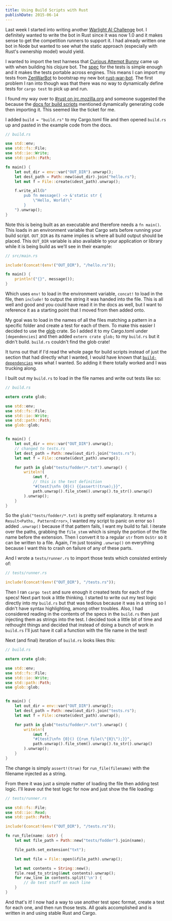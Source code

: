 ```yaml
---
title: Using Build Scripts with Rust
publishDate: 2015-06-14
---
```


Last week I started into writing another [Warlight AI Challenge](http://aigames.com/competitions/warlight-ai-challenge-2) bot. I definitely wanted to write the bot in Rust since it was now 1.0 and it makes sense to get the competition runners to support it. I had already written one bot in Node but wanted to see what the static approach (especially with Rust's ownership model) would yield.

I wanted to import the test harness that [Curious Attempt Bunny](http://curiousattemptbunny.com/) came up with when building his clojure bot. The [spec](https://github.com/curious-attempt-bunny/warlight2-starterbot-clojure#create-new-tests) for the tests is simple enough and it makes the tests portable across engines. This means I can import my tests from [ZenWarBot](https://github.com/wraithan/zenwarbot/tree/master/test/fodder) to bootstrap my new bot [rust-war-bot](https://github.com/wraithan/rust-war-bot). The first problem I ran into though was that there was no way to dynamically define tests for `cargo test` to pick up and run.

I found my way over to [#rust on irc.mozilla.org](http://chat.mibbit.com/?server=irc.mozilla.org&channel=%23rust) and someone suggested the because the [docs for build scripts](http://doc.crates.io/build-script.html#case-study:-code-generation) mentioned dynamically generating code then importing it. This seemed like the ticket for me.

I added `build = "build.rs"` to my Cargo.toml file and then opened `build.rs` up and pasted in the example code from the docs.

``` rust
// build.rs

use std::env;
use std::fs::File;
use std::io::Write;
use std::path::Path;

fn main() {
    let out_dir = env::var("OUT_DIR").unwrap();
    let dest_path = Path::new(&out_dir).join("hello.rs");
    let mut f = File::create(&dest_path).unwrap();

    f.write_all(b"
        pub fn message() -> &'static str {
            \"Hello, World!\"
        }
    ").unwrap();
}
```

Note this is being built as an executable and therefore needs a `fn main()`. This loads in an environment variable that Cargo sets before running your build script. `OUT_DIR` as its name implies is where all build output should be placed. This `OUT_DIR` variable is also available to your application or library while it is being build as we'll see in their example:

``` rust
// src/main.rs

include!(concat!(env!("OUT_DIR"), "/hello.rs"));

fn main() {
    println!("{}", message());
}
```

Which uses `env!` to load in the environment variable, `concat!` to load in the file, then `include!` to output the string it was handed into the file. This is all well and good and you could have read it in the docs as well, but I want to reference it as a starting point that I moved from then added onto.

My goal was to load in the names of all the files matching a pattern in a specific folder and create a test for each of them. To make this easier I decided to use the [glob](https://crates.io/crates/glob) crate. So I added it to my Cargo.toml under `[dependencies]` and then added `extern crate glob;` to my `build.rs` but it didn't build. `build.rs` couldn't find the glob crate!

It turns out that if I'd read the whole page for build scripts instead of just the section that had directly what I wanted, I would have known that [`build-dependencies`](http://doc.crates.io/build-script.html#build-dependencies) was what I wanted. So adding it there totally worked and I was trucking along.

I built out my `build.rs` to load in the file names and write out tests like so:

``` rust
// build.rs

extern crate glob;

use std::env;
use std::fs::File;
use std::io::Write;
use std::path::Path;
use glob::glob;


fn main() {
    let out_dir = env::var("OUT_DIR").unwrap();
    // changed to tests.rs
    let dest_path = Path::new(&out_dir).join("tests.rs");
    let mut f = File::create(&dest_path).unwrap();

    for path in glob("tests/fodder/*.txt").unwrap() {
        writeln!(
            &mut f,
            // this is the test definition
            "#[test]\nfn {0}() {{assert!(true);}}",
            path.unwrap().file_stem().unwrap().to_str().unwrap()
        ).unwrap();
    }
}
```

So the `glob("tests/fodder/*.txt)` is pretty self explanatory. It returns a `Result<Paths, PatternError>`, I wanted my script to panic on error so I added `.unwrap()` because if that pattern fails, I want my build to fail. I iterate over the paths, grabbing the `file_stem` which is simply the portion of the file name before the extension. Then I convert it to a regular `str` from `OsStr` so it can be written to a file. Again, I'm just tossing `.unwrap()` on everything because I want this to crash on failure of any of these parts.

And I wrote a `tests/runner.rs` to import those tests which consisted entirely of:

``` rust
// tests/runner.rs

include!(concat!(env!("OUT_DIR"), "/tests.rs"));
```

Then I ran `cargo test` and sure enough it created tests for each of the specs! Next part took a little thinking. I started to write out my test logic directly into my `build.rs` but that was tedious because it was in a string so I didn't have syntax highlighting, among other troubles. Also, I had considered reading in the contents of the specs in the `build.rs` then just injecting them as strings into the test. I decided took a little bit of time and rethought things and decided that instead of doing a bunch of work in `build.rs` I'll just have it call a function with the file name in the test!

Next (and final) iteration of `build.rs` looks likes this:

``` rust
// build.rs

extern crate glob;

use std::env;
use std::fs::File;
use std::io::Write;
use std::path::Path;
use glob::glob;


fn main() {
    let out_dir = env::var("OUT_DIR").unwrap();
    let dest_path = Path::new(&out_dir).join("tests.rs");
    let mut f = File::create(&dest_path).unwrap();

    for path in glob("tests/fodder/*.txt").unwrap() {
        writeln!(
            &mut f,
            "#[test]\nfn {0}() {{run_file(\"{0}\");}}",
            path.unwrap().file_stem().unwrap().to_str().unwrap()
        ).unwrap();
    }
}
```

The change is simply `assert!(true)` for `run_file(filename)` with the filename injected as a string.

From there it was just a simple matter of loading the file then adding test logic. I'll leave out the test logic for now and just show the file loading:

``` rust
// tests/runner.rs

use std::fs::File;
use std::io::Read;
use std::path::Path;

include!(concat!(env!("OUT_DIR"), "/tests.rs"));

fn run_file(name: &str) {
    let mut file_path = Path::new("tests/fodder").join(name);

    file_path.set_extension("txt");

    let mut file = File::open(&file_path).unwrap();

    let mut contents = String::new();
    file.read_to_string(&mut contents).unwrap();
    for raw_line in contents.split('\n') {
        // do test stuff on each line
    }
}

```

And that's it! I now had a way to use another test spec format, create a test for each one, and then run those tests. All goals accomplished and is written in and using stable Rust and Cargo.

